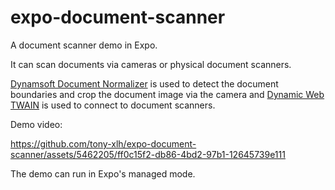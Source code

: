 # expo-document-scanner

A document scanner demo in Expo.

It can scan documents via cameras or physical document scanners.

[Dynamsoft Document Normalizer](https://www.dynamsoft.com/document-normalizer/docs/core/introduction/) is used to detect the document boundaries and crop the document image via the camera and [Dynamic Web TWAIN](https://www.dynamsoft.com/web-twain/overview) is used to connect to document scanners.

Demo video:

https://github.com/tony-xlh/expo-document-scanner/assets/5462205/ff0c15f2-db86-4bd2-97b1-12645739e111

The demo can run in Expo's managed mode.

